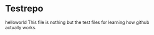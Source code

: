 Testrepo
========

helloworld
This file is nothing but the test files for learning how github actually works. 
